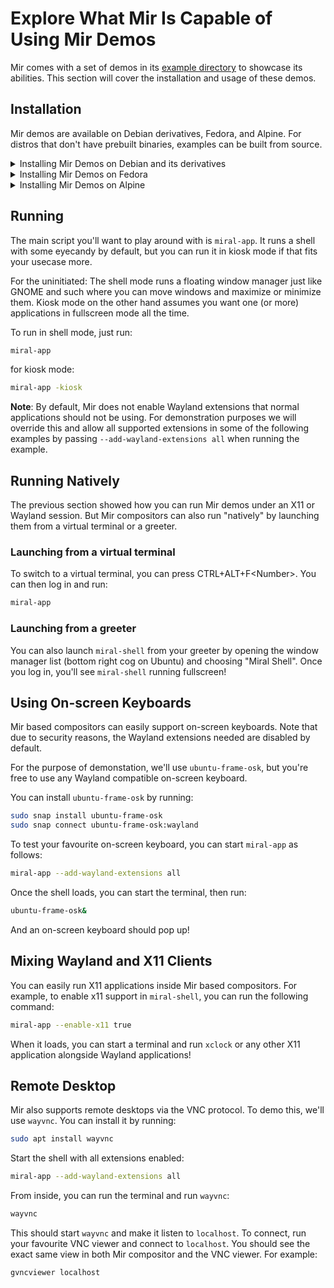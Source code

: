 # Explore What Mir Is Capable of Using Mir Demos
Mir comes with a set of demos in its [example
directory](https://github.com/canonical/mir/tree/main/examples) to showcase its
abilities. This section will cover the installation and usage of these demos.


## Installation
Mir demos are available on Debian derivatives, Fedora, and Alpine. For distros
that don't have prebuilt binaries, examples can be built from source.

<details>
<summary> Installing Mir Demos on Debian and its derivatives </summary>

```sh
sudo apt install mir-demos mir-graphics-drivers-desktop
```
</details>

<details>
<summary> Installing Mir Demos on Fedora </summary>

```sh
sudo dnf install mir-demos
```
</details>

<details>
<summary> Installing Mir Demos on Alpine </summary>

```sh
sudo apk add mir-demos mir
```
</details>


## Running
The main script you'll want to play around with is `miral-app`. It runs a shell
with some eyecandy by default, but you can run it in kiosk mode if that fits
your usecase more.

For the uninitiated: The shell mode runs a floating window manager just like
GNOME and such where you can move windows and maximize or minimize them. Kiosk
mode on the other hand assumes you want one (or more) applications in
fullscreen mode all the time.

To run in shell mode, just run:
```sh
miral-app
```

for kiosk mode:
```sh
miral-app -kiosk
```

**Note**: By default, Mir does not enable Wayland extensions that normal
applications should not be using. For demonstration purposes we will override
this and allow all supported extensions in some of the following examples by
passing `--add-wayland-extensions all` when running the example.

## Running Natively
The previous section showed how you can run Mir demos under an X11 or Wayland
session. But Mir compositors can also run "natively" by launching them from a
virtual terminal or a greeter.

### Launching from a virtual terminal
To switch to a virtual terminal, you can press CTRL+ALT+F\<Number\>. You can then
log in and run:
```sh 
miral-app
```

### Launching from a greeter
You can also launch `miral-shell` from your greeter by opening the window
manager list (bottom right cog on Ubuntu) and choosing "Miral Shell". Once you
log in, you'll see `miral-shell` running fullscreen!

## Using On-screen Keyboards
Mir based compositors can easily support on-screen keyboards. Note that due to
security reasons, the Wayland extensions needed are disabled by default.

For the purpose of demonstation, we'll use `ubuntu-frame-osk`, but you're free
to use any Wayland compatible on-screen keyboard.

You can install `ubuntu-frame-osk` by running:
```sh
sudo snap install ubuntu-frame-osk
sudo snap connect ubuntu-frame-osk:wayland
```

To test your favourite on-screen keyboard, you can start `miral-app` as
follows:
```sh
miral-app --add-wayland-extensions all
```

Once the shell loads, you can start the terminal, then run:
```sh
ubuntu-frame-osk&
```
And an on-screen keyboard should pop up!


## Mixing Wayland and X11 Clients
You can easily run X11 applications inside Mir based compositors. For example,
to enable x11 support in `miral-shell`, you can run the following command:

```sh
miral-app --enable-x11 true
```

When it loads, you can start a terminal and run `xclock` or any other X11
application alongside Wayland applications!

## Remote Desktop
Mir also supports remote desktops via the VNC protocol. To demo this, we'll use
`wayvnc`. You can install it by running:
```sh
sudo apt install wayvnc
```

Start the shell with all extensions enabled:
```sh
miral-app --add-wayland-extensions all
```

From inside, you can run the terminal and run `wayvnc`:
```sh
wayvnc
```

This should start `wayvnc` and make it listen to `localhost`. To connect, run
your favourite VNC viewer and connect to `localhost`. You should see the exact
same view in both Mir compositor and the VNC viewer. For example:
```sh
gvncviewer localhost
```
